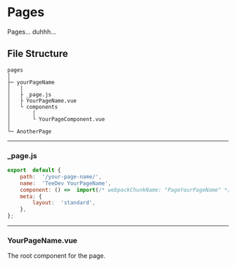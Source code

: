 
# Pages
Pages... duhhh...
 

## File Structure
```
pages
│
├─ yourPageName
│	│
│	├ _page.js
│	├ YourPageName.vue
│	└ components
│		│
│		└ YourPageComponent.vue
│
└─ AnotherPage
```
---
### _page.js
``` js
export  default {
	path:  '/your-page-name/',
	name:  'TeeDev YourPageName',
	component: () =>  import(/* webpackChunkName: "PageYourPageName" */  './YourPageName'),
	meta: {
		layout:  'standard',
	},
};
```
---

### YourPageName.vue
The root component for the page.
